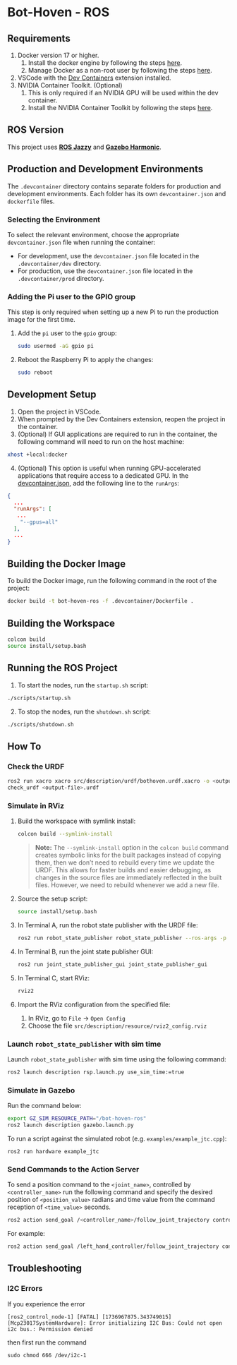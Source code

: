 # Bot-Hoven - ROS

## Requirements
1. Docker version 17 or higher. 
   1. Install the docker engine by following the steps [here](https://docs.docker.com/engine/install/).
   2. Manage Docker as a non-root user by following the steps [here](https://docs.docker.com/engine/install/linux-postinstall/#manage-docker-as-a-non-root-user).
2. VSCode with the [Dev Containers](https://marketplace.visualstudio.com/items?itemName=ms-vscode-remote.remote-containers) extension installed.
3. NVIDIA Container Toolkit. (Optional)
   1. This is only required if an NVIDIA GPU will be used within the dev container.
   2. Install the NVIDIA Container Toolkit by following the steps [here](https://docs.nvidia.com/datacenter/cloud-native/container-toolkit/latest/install-guide.html#installation).

## ROS Version
This project uses **[ROS Jazzy](https://docs.ros.org/en/jazzy/Releases/Release-Jazzy-Jalisco.html)** and **[Gazebo Harmonic](https://gazebosim.org/docs/harmonic/getstarted/)**.

## Production and Development Environments

The `.devcontainer` directory contains separate folders for production and development environments. Each folder has its own `devcontainer.json` and `dockerfile` files.

### Selecting the Environment

To select the relevant environment, choose the appropriate `devcontainer.json` file when running the container:

- For development, use the `devcontainer.json` file located in the `.devcontainer/dev` directory.
- For production, use the `devcontainer.json` file located in the `.devcontainer/prod` directory.

### Adding the Pi user to the GPIO group

This step is only required when setting up a new Pi to run the production image for the first time.

1. Add the `pi` user to the `gpio` group:
   ```sh
   sudo usermod -aG gpio pi
   ```
2. Reboot the Raspberry Pi to apply the changes:
   ```sh
   sudo reboot
   ```

## Development Setup
1. Open the project in VSCode.
2. When prompted by the Dev Containers extension, reopen the project in the container.
3. (Optional) If GUI applications are required to run in the container, the following command will need to run on the host machine:
```sh
xhost +local:docker
```
4. (Optional) This option is useful when running GPU-accelerated applications that require access to a dedicated GPU. In the [devcontainer.json](.devcontainer/dev/devcontainer.json), add the following line to the `runArgs`:
```json
{
  ...
  "runArgs": [
   ...
    "--gpus=all"
  ],
  ...
}
```

## Building the Docker Image
To build the Docker image, run the following command in the root of the project:

```sh
docker build -t bot-hoven-ros -f .devcontainer/Dockerfile .
```

## Building the Workspace
```sh
colcon build
source install/setup.bash
```

## Running the ROS Project
1. To start the nodes, run the `startup.sh` script:
```sh
./scripts/startup.sh
```
2. To stop the nodes, run the `shutdown.sh` script:
```sh
./scripts/shutdown.sh
```
## How To
### Check the URDF
```sh
ros2 run xacro xacro src/description/urdf/bothoven.urdf.xacro -o <output-file>.urdf
check_urdf <output-file>.urdf
```

### Simulate in RViz

1. Build the workspace with symlink install:
   ```sh
   colcon build --symlink-install
   ```
   > **Note:** The `--symlink-install` option in the `colcon build` command creates symbolic links for the built packages instead of copying them, then we don’t need to rebuild every time we update the URDF. This allows for faster builds and easier debugging, as changes in the source files are immediately reflected in the built files. However, we need to rebuild whenever we add a new file.
   
2. Source the setup script:
   ```sh
   source install/setup.bash
   ```
3. In Terminal A, run the robot state publisher with the URDF file:
   ```sh
   ros2 run robot_state_publisher robot_state_publisher --ros-args -p robot_description:="$(xacro src/description/urdf/bothoven.urdf.xacro)"
   ```
4. In Terminal B, run the joint state publisher GUI:
   ```sh
   ros2 run joint_state_publisher_gui joint_state_publisher_gui
   ```
5. In Terminal C, start RViz:
   ```sh
   rviz2
   ```
6. Import the RViz configuration from the specified file:
   1. In RViz, go to `File` -> `Open Config`
   2. Choose the file `src/description/resource/rviz2_config.rviz`

### Launch `robot_state_publisher` with sim time

Launch `robot_state_publisher` with sim time using the following command:

```sh
ros2 launch description rsp.launch.py use_sim_time:=true
```

### Simulate in Gazebo

Run the command below:

```sh
export GZ_SIM_RESOURCE_PATH="/bot-hoven-ros"
ros2 launch description gazebo.launch.py
```

To run a script against the simulated robot (e.g. `examples/example_jtc.cpp`):

```
ros2 run hardware example_jtc
```

### Send Commands to the Action Server
To send a position command to the `<joint_name>`, controlled by `<controller_name>` run the following command and specify the desired position of `<position_value>` radians and time value from the command reception of `<time_value>` seconds.

```sh
ros2 action send_goal /<controller_name>/follow_joint_trajectory control_msgs/action/FollowJointTrajectory "{trajectory: {joint_names: ['<joint_name>'], points: [{positions: [<position_value>], time_from_start: {sec: <time_value>}}]}}"
```

For example:
```sh
ros2 action send_goal /left_hand_controller/follow_joint_trajectory control_msgs/action/FollowJointTrajectory "{trajectory: {joint_names: ['left_hand_stepper_joint'], points: [{positions: [65.0], time_from_start: {sec: 1}}]}}"
```

## Troubleshooting

### I2C Errors

If you experience the error
```
[ros2_control_node-1] [FATAL] [1736967875.343749015] [Mcp23017SystemHardware]: Error initializing I2C Bus: Could not open i2c bus.: Permission denied
```

then first run the command 

```
sudo chmod 666 /dev/i2c-1
```